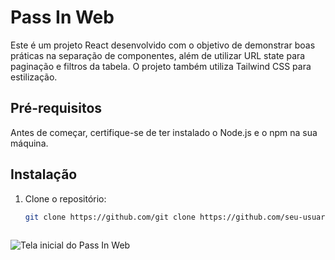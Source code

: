 # Pass In Web

Este é um projeto React desenvolvido com o objetivo de demonstrar boas práticas na separação de componentes, além de utilizar URL state para paginação e filtros da tabela. O projeto também utiliza Tailwind CSS para estilização.

## Pré-requisitos

Antes de começar, certifique-se de ter instalado o Node.js e o npm na sua máquina.

## Instalação

1. Clone o repositório:

   ```sh
   git clone https://github.com/git clone https://github.com/seu-usuario/pass-in-web.git
  

![Tela inicial do Pass In Web](https://github.com/CarlosBaiao/pass-in-web/blob/main/src/assets/print-project.png)
